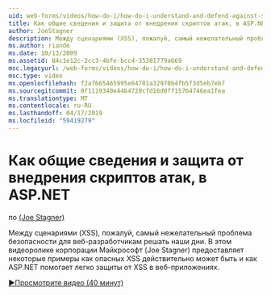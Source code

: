 ```yaml
---
uid: web-forms/videos/how-do-i/how-do-i-understand-and-defend-against-script-injection-attacks-in-aspnet
title: Как общие сведения и защита от внедрения скриптов атак, в ASP.NET | Документация Майкрософт
author: JoeStagner
description: Между сценариями (XSS), пожалуй, самый нежелательный проблема безопасности для веб-разработчикам решать наши дни. В этом видеоролике корпорации Майкрософт (Joe Stagner) pro...
ms.author: riande
ms.date: 10/13/2009
ms.assetid: 84c1e12c-2cc3-4bfe-bcc4-35381779a669
msc.legacyurl: /web-forms/videos/how-do-i/how-do-i-understand-and-defend-against-script-injection-attacks-in-aspnet
msc.type: video
ms.openlocfilehash: f2af665465995e64701a32970b4fb5f3d5eb7eb7
ms.sourcegitcommit: 0f1119340e4464720cfd16d0ff15764746ea1fea
ms.translationtype: MT
ms.contentlocale: ru-RU
ms.lasthandoff: 04/17/2019
ms.locfileid: "59419279"
---
```

# <a name="how-do-i-understand-and-defend-against-script-injection-attacks-in-aspnet"></a>Как общие сведения и защита от внедрения скриптов атак, в ASP.NET

по [(Joe Stagner)](https://github.com/JoeStagner)

Между сценариями (XSS), пожалуй, самый нежелательный проблема безопасности для веб-разработчикам решать наши дни. В этом видеоролике корпорации Майкрософт (Joe Stagner) предоставляет некоторые примеры как опасных XSS действительно может быть и как ASP.NET помогает легко защиты от XSS в веб-приложениях.

[&#9654;Просмотрите видео (40 минут)](https://channel9.msdn.com/Blogs/ASP-NET-Site-Videos/how-do-i-understand-and-defend-against-script-injection-attacks-in-aspnet)
